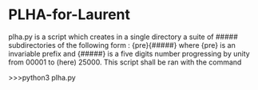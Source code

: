 # PLHA-for-Laurent

plha.py is a script which creates in a single directory a suite of ##### subdirectories of the following form :
{pre}{#####} where {pre} is an invariable prefix and {#####} is a five digits number progressing
by unity from 00001 to (here) 25000.
This script shall be ran with the command

\>>>python3 plha.py
